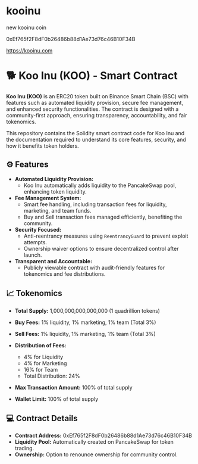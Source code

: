 # kooinu
new kooinu coin

0xEf765f2F8dF0b26486b88d1Ae73d76c46B10F34B

https://kooinu.com

# 🐕 Koo Inu (KOO) - Smart Contract

**Koo Inu (KOO)** is an ERC20 token built on Binance Smart Chain (BSC) with features such as automated liquidity provision, secure fee management, and enhanced security functionalities. The contract is designed with a community-first approach, ensuring transparency, accountability, and fair tokenomics. 

This repository contains the Solidity smart contract code for Koo Inu and the documentation required to understand its core features, security, and how it benefits token holders.

## ⚙️ Features

- **Automated Liquidity Provision:** 
  - Koo Inu automatically adds liquidity to the PancakeSwap pool, enhancing token liquidity.
- **Fee Management System:** 
  - Smart fee handling, including transaction fees for liquidity, marketing, and team funds.
  - Buy and Sell transaction fees managed efficiently, benefiting the community.
- **Security Focused:** 
  - Anti-reentrancy measures using `ReentrancyGuard` to prevent exploit attempts.
  - Ownership waiver options to ensure decentralized control after launch.
- **Transparent and Accountable:** 
  - Publicly viewable contract with audit-friendly features for tokenomics and fee distributions.

## 📈 Tokenomics

- **Total Supply:** 1,000,000,000,000,000 (1 quadrillion tokens)
- **Buy Fees:** 1% liquidity, 1% marketing, 1% team (Total 3%)
- **Sell Fees:** 1% liquidity, 1% marketing, 1% team (Total 3%)
- **Distribution of Fees:**
  - 4% for Liquidity
  - 4% for Marketing
  - 16% for Team
  - Total Distribution: 24%
  
- **Max Transaction Amount:** 100% of total supply
- **Wallet Limit:** 100% of total supply

## 💻 Contract Details

- **Contract Address:** 0xEf765f2F8dF0b26486b88d1Ae73d76c46B10F34B
- **Liquidity Pool:** Automatically created on PancakeSwap for token trading.
- **Ownership:** Option to renounce ownership for community control.
